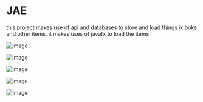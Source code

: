 # JAE
this project makes use of api and databases to store and load things ik boks and other items.
it makes uses of javafx to load the items.

![image](https://github.com/Flexer678/JAE/assets/81823862/e695564f-83bf-4b07-9986-0d5552682285)




![image](https://github.com/Flexer678/JAE/assets/81823862/38be3992-0379-42b3-bb59-a23e93438471)

![image](https://github.com/Flexer678/JAE/assets/81823862/807e7e76-7e74-48c7-b92d-99b8a191fcb8)


![image](https://github.com/Flexer678/JAE/assets/81823862/9d2ac7d7-ac00-474f-844a-b9bcd96bb2ea)


![image](https://github.com/Flexer678/JAE/assets/81823862/148362a6-a22d-4b60-8edb-95a74ea994bc)


